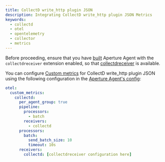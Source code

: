 ```yaml
---
title: CollectD write_http plugin JSON
description: Integrating CollectD write_http plugin JSON Metrics
keywords:
  - collectd
  - otel
  - opentelemetry
  - collector
  - metrics
---
```


Before proceeding, ensure that you have [built][build] Aperture Agent with the
`collectdreceiver` extension enabled, so that [collectdreceiver][receiver] is
available.

You can configure [Custom metrics][custom-metrics] for CollectD write_http
plugin JSON using the following configuration in the [Aperture Agent's
config][agent-config]:

```yaml
otel:
  custom_metrics:
    collectd:
      per_agent_group: true
      pipeline:
        processors:
          - batch
        receivers:
          - collectd
      processors:
        batch:
          send_batch_size: 10
          timeout: 10s
      receivers:
        collectd: [collectdreceiver configuration here]
```

[build]: /reference/aperturectl/build/agent/agent.md
[receiver]:
  https://github.com/open-telemetry/opentelemetry-collector-contrib/tree/main/receiver/collectdreceiver
[custom-metrics]: /reference/configuration/agent.md#custom-metrics-config
[agent-config]: /reference/configuration/agent.md#agent-o-t-e-l-config
